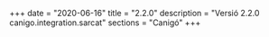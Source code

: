 +++
date        = "2020-06-16"
title       = "2.2.0"
description = "Versió 2.2.0 canigo.integration.sarcat"
sections    = "Canigó"
+++